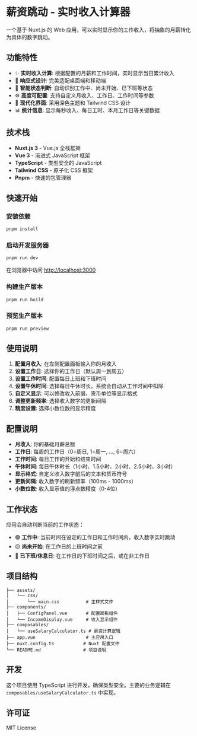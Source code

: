 # 薪资跳动 - 实时收入计算器

一个基于 Nuxt.js 的 Web 应用，可以实时显示你的工作收入，将抽象的月薪转化为具体的数字跳动。

## 功能特性

- ✨ **实时收入计算**: 根据配置的月薪和工作时间，实时显示当日累计收入
- 📱 **响应式设计**: 完美适配桌面端和移动端
- 🎯 **智能状态判断**: 自动识别工作中、尚未开始、已下班等状态
- ⚙️ **高度可配置**: 支持自定义月收入、工作日、工作时间等参数
- 🎨 **现代化界面**: 采用深色主题和 Tailwind CSS 设计
- 📊 **统计信息**: 显示每秒收入、每日工时、本月工作日等关键数据

## 技术栈

- **Nuxt.js 3** - Vue.js 全栈框架
- **Vue 3** - 渐进式 JavaScript 框架
- **TypeScript** - 类型安全的 JavaScript
- **Tailwind CSS** - 原子化 CSS 框架
- **Pnpm** - 快速的包管理器

## 快速开始

### 安装依赖

```bash
pnpm install
```

### 启动开发服务器

```bash
pnpm run dev
```

在浏览器中访问 [http://localhost:3000](http://localhost:3000)

### 构建生产版本

```bash
pnpm run build
```

### 预览生产版本

```bash
pnpm run preview
```

## 使用说明

1. **配置月收入**: 在左侧配置面板输入你的月收入
2. **设置工作日**: 选择你的工作日（默认周一到周五）
3. **设置工作时间**: 配置每日上班和下班时间
4. **设置午休时间**: 选择每日午休时长，系统会自动从工作时间中扣除
5. **自定义显示**: 可以修改收入前缀、货币单位等显示格式
6. **调整更新频率**: 选择收入数字的更新间隔
7. **精度设置**: 选择小数位数的显示精度

## 配置说明

- **月收入**: 你的基础月薪总额
- **工作日**: 每周的工作日（0=周日, 1=周一, ..., 6=周六）
- **工作时间**: 每日工作的开始和结束时间
- **午休时间**: 每日午休时长（1小时、1.5小时、2小时、2.5小时、3小时）
- **显示格式**: 自定义收入数字前后的文本和货币符号
- **更新间隔**: 收入数字的刷新频率（100ms - 1000ms）
- **小数位数**: 收入显示值的浮点数精度（0-4位）

## 工作状态

应用会自动判断当前的工作状态：

- 🟢 **工作中**: 当前时间在设定的工作日和工作时间内，收入数字实时跳动
- 🟡 **尚未开始**: 在工作日的上班时间之前
- 🔴 **已下班/休息日**: 在工作日的下班时间之后，或在非工作日

## 项目结构

```
├── assets/
│   └── css/
│       └── main.css          # 主样式文件
├── components/
│   ├── ConfigPanel.vue       # 配置面板组件
│   └── IncomeDisplay.vue     # 收入显示组件
├── composables/
│   └── useSalaryCalculator.ts # 薪资计算逻辑
├── app.vue                   # 主应用入口
├── nuxt.config.ts           # Nuxt 配置文件
└── README.md                # 项目说明
```

## 开发

这个项目使用 TypeScript 进行开发，确保类型安全。主要的业务逻辑在 `composables/useSalaryCalculator.ts` 中实现。

## 许可证

MIT License 